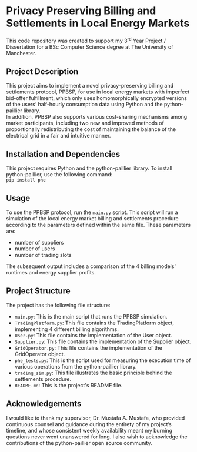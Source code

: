 # Privacy Preserving Billing and Settlements in Local Energy Markets
This code repository was created to support my 3<sup>rd</sup> Year Project / Dissertation for a BSc Computer Science degree at The University of Manchester.

## Project Description
This project aims to implement a novel privacy-preserving billing and settlements protocol, PPBSP, for use in local energy markets with imperfect bid-offer fulfillment, which only uses homomorphically encrypted versions of the users’ half-hourly consumption data using Python and the python-paillier library.   
In addition, PPBSP also supports various cost-sharing mechanisms among market participants, including two new and improved methods of proportionally redistributing the cost of maintaining the balance of the electrical grid in a fair and intuitive manner.

## Installation and Dependencies
This project requires Python and the python-paillier library. To install python-paillier, use the following command:  
```pip install phe```

## Usage
To use the PPBSP protocol, run the `main.py` script. This script will run a simulation of the local energy market billing and settlements procedure according to the parameters defined within the same file. These parameters are:  
- number of suppliers
- number of users
- number of trading slots  

The subsequent output includes a comparison of the 4 billing models' runtimes and energy supplier profits.

## Project Structure
The project has the following file structure:
- `main.py`: This is the main script that runs the PPBSP simulation.
- `TradingPlatform.py`: This file contains the TradingPlatform object, implementing 4 different billing algorithms.
- `User.py`: This file contains the implementation of the User object.
- `Supplier.py`: This file contains the implementation of the Supplier object.
- `GridOperator.py`: This file contains the implementation of the GridOperator object.
- `phe_tests.py`: This is the script used for measuring the execution time of various operations from the python-paillier library.
- `trading_sim.py`: This file illustrates the basic principle behind the settlements procedure.
- `README.md`: This is the project's README file.

## Acknowledgements
I would like to thank my supervisor, Dr. Mustafa A. Mustafa, who provided continuous counsel and guidance during the entirety of my project’s timeline, and whose consistent weekly availability meant my burning questions never went unanswered for long. I also wish to acknowledge the contributions of the python-paillier open source community.



